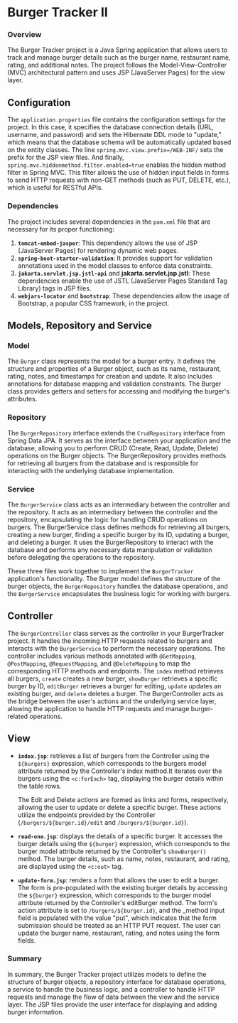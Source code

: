 # Burger Tracker II

### Overview
The Burger Tracker project is a Java Spring application that allows users to track and manage burger details such as the burger name, restaurant name, rating, and additional notes. The project follows the Model-View-Controller (MVC) architectural pattern and uses JSP (JavaServer Pages) for the view layer.

## Configuration
The `application.properties` file contains the configuration settings for the project. In this case, it specifies the database connection details (URL, username, and password) and sets the Hibernate DDL mode to "update," which means that the database schema will be automatically updated based on the entity classes. The line `spring.mvc.view.prefix=/WEB-INF/` sets the prefix for the JSP view files. And finally, `spring.mvc.hiddenmethod.filter.enabled=true` enables the hidden method filter in Spring MVC. This filter allows the use of hidden input fields in forms to send HTTP requests with non-GET methods (such as PUT, DELETE, etc.), which is useful for RESTful APIs.

### Dependencies
The project includes several dependencies in the `pom.xml` file that are necessary for its proper functioning:

1. **`tomcat-embed-jasper`**: This dependency allows the use of JSP (JavaServer Pages) for rendering dynamic web pages.
2. **`spring-boot-starter-validation`**: It provides support for validation annotations used in the model classes to enforce data constraints.
3. **`jakarta.servlet.jsp.jstl-api`** and **jakarta.servlet.jsp.jstl**: These dependencies enable the use of JSTL (JavaServer Pages Standard Tag Library) tags in JSP files.
4. **`webjars-locator`** and **`bootstrap`**: These dependencies allow the usage of Bootstrap, a popular CSS framework, in the project.

## Models, Repository and Service

### Model

The `Burger` class represents the model for a burger entry. It defines the structure and properties of a Burger object, such as its name, restaurant, rating, notes, and timestamps for creation and update. It also includes annotations for database mapping and validation constraints. The Burger class provides getters and setters for accessing and modifying the burger's attributes.

### Repository
The `BurgerRepository` interface extends the `CrudRepository` interface from Spring Data JPA. It serves as the interface between your application and the database, allowing you to perform CRUD (Create, Read, Update, Delete) operations on the Burger objects. The BurgerRepository provides methods for retrieving all burgers from the database and is responsible for interacting with the underlying database implementation.

### Service
The `BurgerService` class acts as an intermediary between the controller and the repository. It acts as an intermediary between the controller and the repository, encapsulating the logic for handling CRUD operations on burgers. The BurgerService class defines methods for retrieving all burgers, creating a new burger, finding a specific burger by its ID, updating a burger, and deleting a burger. It uses the BurgerRepository to interact with the database and performs any necessary data manipulation or validation before delegating the operations to the repository.

These three files work together to implement the `BurgerTracker` application's functionality. The Burger model defines the structure of the burger objects, the `BurgerRepository` handles the database operations, and the `BurgerService` encapsulates the business logic for working with burgers.

## Controller

The `BurgerController` class serves as the controller in your BurgerTracker project. It handles the incoming HTTP requests related to burgers and interacts with the `BurgerService` to perform the necessary operations. The controller includes various methods annotated with `@GetMapping`, `@PostMapping`, `@RequestMapping`, and `@DeleteMapping` to map the corresponding HTTP methods and endpoints. The `index` method retrieves all burgers, `create` creates a new burger, `showBurger` retrieves a specific burger by ID, `editBurger` retrieves a burger for editing, `update` updates an existing burger, and `delete` deletes a burger. The BurgerController acts as the bridge between the user's actions and the underlying service layer, allowing the application to handle HTTP requests and manage burger-related operations.

## View

- **`index.jsp`**: retrieves a list of burgers from the Controller using the `${burgers}` expression, which corresponds to the burgers model attribute returned by the Controller's index method.It iterates over the burgers using the `<c:forEach>` tag, displaying the burger details within the table rows. 

    The Edit and Delete actions are formed as links and forms, respectively, allowing the user to update or delete a specific burger. These actions utilize the endpoints provided by the Controller (`/burgers/${burger.id}/edit` and `/burgers/${burger.id}`).

- **`read-one.jsp`**: displays the details of a specific burger. It accesses the burger details using the `${burger}` expression, which corresponds to the burger model attribute returned by the Controller's `showBurger()` method.
The burger details, such as name, notes, restaurant, and rating, are displayed using the `<c:out>` tag.

- **`update-form.jsp`**: renders a form that allows the user to edit a burger. The form is pre-populated with the existing burger details by accessing the `${burger}` expression, which corresponds to the burger model attribute returned by the Controller's editBurger method. The form's action attribute is set to `/burgers/${burger.id}`, and the _method input field is populated with the value "put", which indicates that the form submission should be treated as an HTTP PUT request. The user can update the burger name, restaurant, rating, and notes using the form fields.

### Summary

In summary, the Burger Tracker project utilizes models to define the structure of burger objects, a repository interface for database operations, a service to handle the business logic, and a controller to handle HTTP requests and manage the flow of data between the view and the service layer. The JSP files provide the user interface for displaying and adding burger information.
